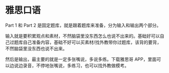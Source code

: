 # 雅思口语

Part 1 和 Part 2 是固定题库，就是跟着题库来准备，分为输入和输出两个部分。

输入就是要积累观点和素材，不然脑袋里没东西怎么也说不出来的。基础好可以自己过题库自己准备内容，基础不好可以买素材/找外教带你过题库，该背的要背，不然脑袋里没东西也说不出来。

然后是输出，最主要的就是一定多张嘴说，多说多练。下载雅思哥 APP，里面可以边说边录音，不停地张嘴说，多练习，也可以找外教做模考。

